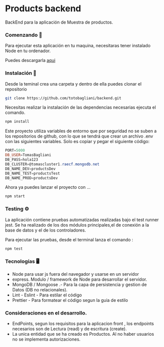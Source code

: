 # Products backend

BackEnd para la aplicación de Muestra de productos.

### Comenzando 🚀

Para ejecutar esta aplicación en tu maquina, necesitaras tener instalado Node en tu ordenador.

Puedes descargarla [aqui](https://nodejs.org/en/)

### Instalación 🔧

Desde la teminal crea una carpeta y dentro de ella puedes clonar el repositorio

```bash
git clone https://github.com/totobagliani/backend.git
```

Necesitas realizar la instalación de las dependencias necesarias ejecuta el comando.

```bash
npm install
```

Este proyecto utiliza variables de entorno que por seguridad no se suben a los repositorios de github, con lo que se tendrá que crear un archivo .env con las siguientes variables. Solo es copiar y pegar el siguiente código:

```powershell
PORT=5000
DB_USER=TomasBagliani
DB_PASS=hola123
DB_CLUSTER=@tomascluster1.raecf.mongodb.net
DB_NAME_DEV=productsDev
DB_NAME_TEST=productsTest
DB_NAME_PROD=productsDev
```

Ahora ya puedes lanzar el proyecto con ...

```bash
npm start
```

### Testing ⚙️

La aplicación contiene pruebas automatizadas realizadas bajo el test runner jest.
Se ha realizado de los dos módulos principales,el de conexión a la base de datos y el de los controladores.

Para ejecutar las pruebas, desde el terminal lanza el comando :

```bash
npm test
```

### Tecnologías 🖥

- Node para usar js fuera del navegador y usarse en un servidor
- express. Modulo / framework de Node para desarrollar el servidor.
- MongoDB / Mongoose .- Para la capa de persistencia y gestion de Datos (DB no relacionales).
- Lint - Eslint - Para estilar el código
- Prettier - Para formatear el código segun la guia de estilo

### Consideraciones en el desarrollo.

- EndPoints, segun los requisitos para la aplicacion front , los endpoints necesarios son de Lectura (read) y de escritura (create).
- La unica entidad que se ha creado es Productos. Al no haber usuarios no se implementa autorizaciones.
